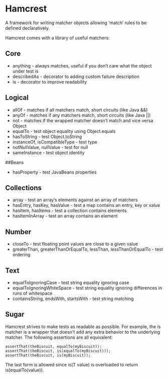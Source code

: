 # Hamcrest
A framework for writing matcher objects allowing ‘match’ rules to be defined declaratively. 

Hamcrest comes with a library of useful matchers:

## Core
- anything - always matches, useful if you don’t care what the object under test is
- describedAs - decorator to adding custom failure description
- is - decorator to improve readability

## Logical
- allOf - matches if all matchers match, short circuits (like Java &&)
- anyOf - matches if any matchers match, short circuits (like Java ||)
- not - matches if the wrapped matcher doesn’t match and vice versa Object
- equalTo - test object equality using Object.equals
- hasToString - test Object.toString
- instanceOf, isCompatibleType - test type
- notNullValue, nullValue - test for null
- sameInstance - test object identity

##Beans
- hasProperty - test JavaBeans properties

## Collections
- array - test an array’s elements against an array of matchers
- hasEntry, hasKey, hasValue - test a map contains an entry, key or value
- hasItem, hasItems - test a collection contains elements
- hasItemInArray - test an array contains an element

## Number
- closeTo - test floating point values are close to a given value
- greaterThan, greaterThanOrEqualTo, lessThan, lessThanOrEqualTo - test ordering

## Text
- equalToIgnoringCase - test string equality ignoring case
- equalToIgnoringWhiteSpace - test string equality ignoring differences in runs of whitespace
- containsString, endsWith, startsWith - test string matching

## Sugar

Hamcrest strives to make tests as readable as possible. For example, the is matcher is a wrapper that doesn’t add any extra behavior to the underlying matcher. The following assertions are all equivalent:
```
assertThat(theBiscuit, equalTo(myBiscuit)); 
assertThat(theBiscuit, is(equalTo(myBiscuit))); 
assertThat(theBiscuit, is(myBiscuit));
```
The last form is allowed since is(T value) is overloaded to return is(equalTo(value)).
